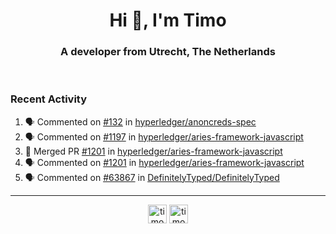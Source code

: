 <h1 align="center">Hi 👋, I'm Timo</h1>
<h3 align="center">A developer from Utrecht, The Netherlands</h3>
<br/>
<!-- https://github.com/rahuldkjain/github-profile-readme-generator --!>

<!--  <p align="left"><img src="https://github-readme-stats.vercel.app/api?username=timoglastra&show_icons=true&count_private=true&" alt="timoglastra" /></p> --!>

<!--
Github language stats
<p align="left"><img src="https://github-readme-stats.vercel.app/api/top-langs/?username=timoglastra&layout=compact" alt="timoglastra" /><p>
-->

<!-- Codestats language stats -->
<!-- <p align="left"><img src="https://codestats-readme.vercel.app/api/top-langs/?username=timoglastra&layout=compact&language_count=12" alt="timoglastra" /><p>    --!>
  
<h3>Recent Activity</h3>

<!--START_SECTION:activity-->
1. 🗣 Commented on [#132](https://github.com/hyperledger/anoncreds-spec/issues/132) in [hyperledger/anoncreds-spec](https://github.com/hyperledger/anoncreds-spec)
2. 🗣 Commented on [#1197](https://github.com/hyperledger/aries-framework-javascript/issues/1197) in [hyperledger/aries-framework-javascript](https://github.com/hyperledger/aries-framework-javascript)
3. 🎉 Merged PR [#1201](https://github.com/hyperledger/aries-framework-javascript/pull/1201) in [hyperledger/aries-framework-javascript](https://github.com/hyperledger/aries-framework-javascript)
4. 🗣 Commented on [#1201](https://github.com/hyperledger/aries-framework-javascript/issues/1201) in [hyperledger/aries-framework-javascript](https://github.com/hyperledger/aries-framework-javascript)
5. 🗣 Commented on [#63867](https://github.com/DefinitelyTyped/DefinitelyTyped/issues/63867) in [DefinitelyTyped/DefinitelyTyped](https://github.com/DefinitelyTyped/DefinitelyTyped)
<!--END_SECTION:activity-->

---

<p align="center">
<a href="https://twitter.com/timoglastra" target="blank"><img align="center" src="https://cdn.jsdelivr.net/npm/simple-icons@3.0.1/icons/twitter.svg" alt="timoglastra" height="30" width="30" /></a>
<a href="https://linkedin.com/in/timoglastra" target="blank"><img align="center" src="https://cdn.jsdelivr.net/npm/simple-icons@3.0.1/icons/linkedin.svg" alt="timoglastra" height="30" width="30" /></a>
</p>



